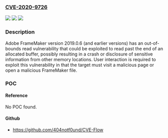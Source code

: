 ### [CVE-2020-9726](https://cve.mitre.org/cgi-bin/cvename.cgi?name=CVE-2020-9726)
![](https://img.shields.io/static/v1?label=Product&message=FrameMaker&color=blue)
![](https://img.shields.io/static/v1?label=Version&message=%3C%3D%202019.0.6%20&color=brighgreen)
![](https://img.shields.io/static/v1?label=Vulnerability&message=Out-of-bounds%20Read%20(CWE-125)&color=brighgreen)

### Description

Adobe FrameMaker version 2019.0.6 (and earlier versions) has an out-of-bounds read vulnerability that could be exploited to read past the end of an allocated buffer, possibly resulting in a crash or disclosure of sensitive information from other memory locations. User interaction is required to exploit this vulnerability in that the target must visit a malicious page or open a malicious FrameMaker file.

### POC

#### Reference
No POC found.

#### Github
- https://github.com/404notf0und/CVE-Flow

